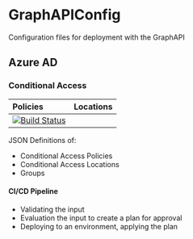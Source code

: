 # GraphAPIConfig
Configuration files for deployment with the GraphAPI
## Azure AD
### Conditional Access
| Policies | Locations |
|:---|:---|
|[![Build Status](https://dev.azure.com/wesleytrust/GraphAPI/_apis/build/status/wesley-trust.GraphAPIConfig?branchName=main)](https://dev.azure.com/wesleytrust/GraphAPI/_build/latest?definitionId=2&branchName=main)|

JSON Definitions of:
- Conditional Access Policies
- Conditional Access Locations
- Groups
#### CI/CD Pipeline
- Validating the input
- Evaluation the input to create a plan for approval
- Deploying to an environment, applying the plan